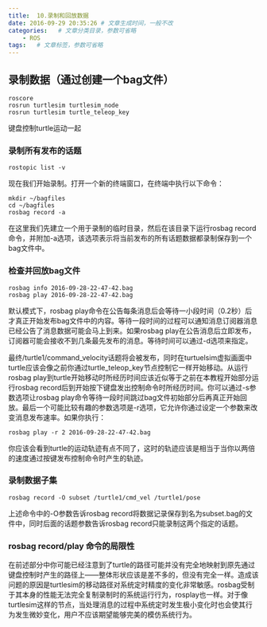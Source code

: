 ```yaml
---
title:  10.录制和回放数据
date: 2016-09-29 20:35:26 # 文章生成时间，一般不改
categories:   # 文章分类目录，参数可省略
    - ROS
tags:   # 文章标签，参数可省略
---
```

## 录制数据（通过创建一个bag文件）
```linux
roscore
rosrun turtlesim turtlesim_node 
rosrun turtlesim turtle_teleop_key
```
键盘控制turtle运动一起
<!--more-->
### 录制所有发布的话题
```linux
rostopic list -v
```
现在我们开始录制。打开一个新的终端窗口，在终端中执行以下命令：
```linux
mkdir ~/bagfiles
cd ~/bagfiles
rosbag record -a
```
在这里我们先建立一个用于录制的临时目录，然后在该目录下运行rosbag record命令，并附加-a选项，该选项表示将当前发布的所有话题数据都录制保存到一个bag文件中。
### 检查并回放bag文件
```linux
rosbag info 2016-09-28-22-47-42.bag
rosbag play 2016-09-28-22-47-42.bag
```
默认模式下，rosbag play命令在公告每条消息后会等待一小段时间（0.2秒）后才真正开始发布bag文件中的内容。等待一段时间的过程可以通知消息订阅器消息已经公告了消息数据可能会马上到来。如果rosbag play在公告消息后立即发布，订阅器可能会接收不到几条最先发布的消息。等待时间可以通过-d选项来指定。

最终/turtle1/command_velocity话题将会被发布，同时在turtuelsim虚拟画面中turtle应该会像之前你通过turtle_teleop_key节点控制它一样开始移动。从运行rosbag play到turtle开始移动时所经历时间应该近似等于之前在本教程开始部分运行rosbag record后到开始按下键盘发出控制命令时所经历时间。你可以通过-s参数选项让rosbag play命令等待一段时间跳过bag文件初始部分后再真正开始回放。最后一个可能比较有趣的参数选项是-r选项，它允许你通过设定一个参数来改变消息发布速率。如果你执行：

```linux
rosbag play -r 2 2016-09-28-22-47-42.bag
```

你应该会看到turtle的运动轨迹有点不同了，这时的轨迹应该是相当于当你以两倍的速度通过按键发布控制命令时产生的轨迹。
### 录制数据子集
```linux
rosbag record -O subset /turtle1/cmd_vel /turtle1/pose
```
上述命令中的-O参数告诉rosbag record将数据记录保存到名为subset.bag的文件中，同时后面的话题参数告诉rosbag record只能录制这两个指定的话题。
### rosbag record/play 命令的局限性
在前述部分中你可能已经注意到了turtle的路径可能并没有完全地映射到原先通过键盘控制时产生的路径上——整体形状应该是差不多的，但没有完全一样。造成该问题的原因是turtlesim的移动路径对系统定时精度的变化非常敏感。rosbag受制于其本身的性能无法完全复制录制时的系统运行行为，rosplay也一样。对于像turtlesim这样的节点，当处理消息的过程中系统定时发生极小变化时也会使其行为发生微妙变化，用户不应该期望能够完美的模仿系统行为。